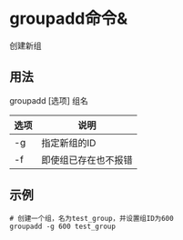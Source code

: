 # groupadd命令&

创建新组

## 用法

groupadd [选项] 组名

| 选项 | 说明                 |
| ---- | -------------------- |
| -g   | 指定新组的ID         |
| -f   | 即使组已存在也不报错 |

## 示例

~~~shell
# 创建一个组，名为test_group，并设置组ID为600
groupadd -g 600 test_group
~~~

